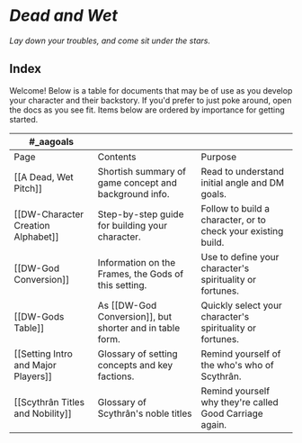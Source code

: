 # *Dead and Wet*  
 
*Lay down your troubles, and come sit under the stars.*

## Index
Welcome! Below is a table for documents that may be of use as you develop your character and their backstory. If you'd prefer to just poke around, open the docs as you see fit. Items below are ordered by importance for getting started.

| #_aagoals                           |                                                          |                                                               |
| ----------------------------------- | -------------------------------------------------------- | ------------------------------------------------------------- |
| Page                                | Contents                                                 | Purpose                                                       |
| [[A Dead, Wet Pitch]]               | Shortish summary of game concept and background info.    | Read to understand initial angle and DM goals.                |
| [[DW-Character Creation Alphabet]]  | Step-by-step guide for building your character.          | Follow to build a character, or to check your existing build. |
| [[DW-God Conversion]]               | Information on the Frames, the Gods of this setting.     | Use to define your character's spirituality or fortunes.      |
| [[DW-Gods Table]]                   | As [[DW-God Conversion]], but shorter and in table form. | Quickly select your character's spirituality or fortunes.     |
| [[Setting Intro and Major Players]] | Glossary of setting concepts and key factions.           | Remind yourself of the who's who of Scythrân.                 |
| [[Scythrân Titles and Nobility]]    | Glossary of Scythrân's noble titles                      | Remind yourself why they're called Good Carriage again.       |

